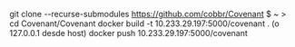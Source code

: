 git clone --recurse-submodules https://github.com/cobbr/Covenant
$ ~ > cd Covenant/Covenant
docker build -t 10.233.29.197:5000/covenant . (o 127.0.0.1 desde host)
docker push 10.233.29.197:5000/covenant

